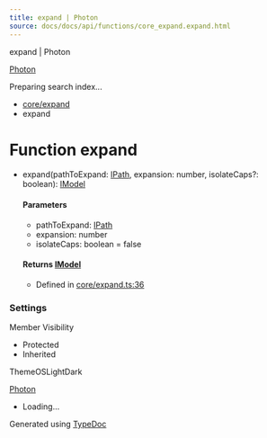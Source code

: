 ```yaml
---
title: expand | Photon
source: docs/docs/api/functions/core_expand.expand.html
---
```


expand | Photon

[Photon](../index.md)




Preparing search index...

* [core/expand](../modules/core_expand.md)
* expand

# Function expand

* expand(pathToExpand: [IPath](../interfaces/core_schema.IPath.md), expansion: number, isolateCaps?: boolean): [IModel](../interfaces/core_schema.IModel.md)

  #### Parameters

  + pathToExpand: [IPath](../interfaces/core_schema.IPath.md)
  + expansion: number
  + isolateCaps: boolean = false

  #### Returns [IModel](../interfaces/core_schema.IModel.md)

  + Defined in [core/expand.ts:36](https://github.com/mwhite454/photon/blob/main/packages/photon/src/core/expand.ts#L36)

### Settings

Member Visibility

* Protected
* Inherited

ThemeOSLightDark

[Photon](../index.md)

* Loading...

Generated using [TypeDoc](https://typedoc.org/)
